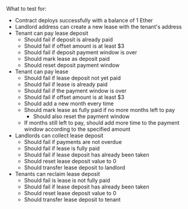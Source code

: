 What to test for:

- Contract deploys successfully with a balance of 1 Ether 
- Landlord address can create a new lease with the tenant's address
- Tenant can pay lease deposit
    - Should fail if deposit is already paid
    - Should fail if offset amount is at least $3
    - Should fail if deposit payment window is over
    - Should mark lease as deposit paid
    - Should reset deposit payment window
- Tenant can pay lease
    - Should fail if lease deposit not yet paid
    - Should fail if lease is already paid
    - Should fail if the payment window is over
    - Should fail if offset amount is at least $3
    - Should add a new month every time
    - Should mark lease as fully paid if no more months left to pay
        - Should also reset the payment window
    - If months still left to pay, should add more time to the payment window according to the specified amount
- Landlords can collect lease deposit
    - Should fail if payments are not overdue
    - Should fail if lease is fully paid
    - Should fail if lease deposit has already been taken
    - Should reset lease deposit value to 0
    - Should transfer lease deposit to landlord
- Tenants can reclaim lease deposit
    - Should fail is lease is not fully paid
    - Should fail if lease deposit has already been taken
    - Should reset lease deposit value to 0
    - Should transfer lease deposit to tenant

